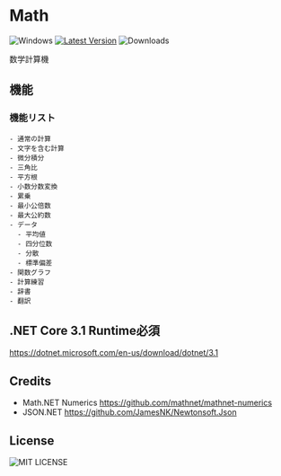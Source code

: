 # Math
![Windows](https://img.shields.io/badge/-Windows-0078D6.svg?logo=windows&style=plastic&label=)
[![Latest Version](https://img.shields.io/github/v/release/nfmcpwr/Math?style=plastic)](https://github.com/nfmcpwr/Math/releases)
![Downloads](https://img.shields.io/github/downloads/nfmcpwr/Math/total?color=green&style=plastic)<br>

数学計算機

## 機能
### 機能リスト
    - 通常の計算
    - 文字を含む計算
    - 微分積分
    - 三角比
    - 平方根
    - 小数分数変換
    - 累乗
    - 最小公倍数
    - 最大公約数
    - データ
      - 平均値
      - 四分位数
      - 分散
      - 標準偏差
    - 関数グラフ
    - 計算練習
    - 辞書
    - 翻訳

## .NET Core 3.1 Runtime必須
https://dotnet.microsoft.com/en-us/download/dotnet/3.1

## Credits
 - Math.NET Numerics
https://github.com/mathnet/mathnet-numerics
 - JSON.NET
https://github.com/JamesNK/Newtonsoft.Json

## License
![MIT LICENSE](/LICENSE)
